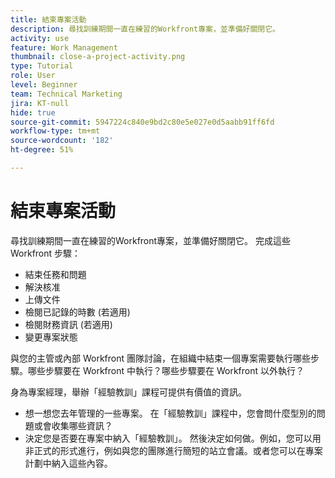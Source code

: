```yaml
---
title: 結束專案活動
description: 尋找訓練期間一直在練習的Workfront專案，並準備好關閉它。
activity: use
feature: Work Management
thumbnail: close-a-project-activity.png
type: Tutorial
role: User
level: Beginner
team: Technical Marketing
jira: KT-null
hide: true
source-git-commit: 5947224c840e9bd2c80e5e027e0d5aabb91ff6fd
workflow-type: tm+mt
source-wordcount: '182'
ht-degree: 51%

---
```


# 結束專案活動

尋找訓練期間一直在練習的Workfront專案，並準備好關閉它。 完成這些 Workfront 步驟：

* 結束任務和問題
* 解決核准
* 上傳文件
* 檢閱已記錄的時數 (若適用)
* 檢閱財務資訊 (若適用)
* 變更專案狀態

與您的主管或內部 Workfront 團隊討論，在組織中結束一個專案需要執行哪些步驟。哪些步驟要在 Workfront 中執行？哪些步驟要在 Workfront 以外執行？

身為專案經理，舉辦「經驗教訓」課程可提供有價值的資訊。

* 想一想您去年管理的一些專案。 在「經驗教訓」課程中，您會問什麼型別的問題或會收集哪些資訊？
* 決定您是否要在專案中納入「經驗教訓」。 然後決定如何做。例如，您可以用非正式的形式進行，例如與您的團隊進行簡短的站立會議。或者您可以在專案計劃中納入這些內容。
